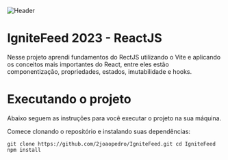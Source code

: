 ![Header](https://user-images.githubusercontent.com/70731779/232535339-e94d1e45-67c0-4710-914b-922f3eb5c240.png)

# IgniteFeed 2023 - ReactJS
Nesse projeto aprendi fundamentos do RectJS utilizando o Vite e aplicando os conceitos mais importantes do React, entre eles estão componentização, propriedades, estados, imutabilidade e hooks.

# Executando o projeto
Abaixo seguem as instruções para você executar o projeto na sua máquina.

Comece clonando o repositório e instalando suas dependências:

`git clone https://github.com/2joaopedro/IgniteFeed.git
cd IgniteFeed
npm install`
